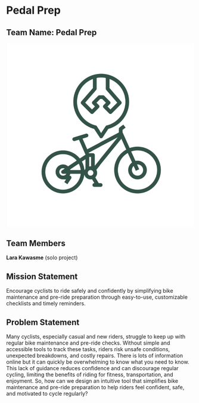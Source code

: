 # Pedal Prep

## Team Name:  Pedal Prep
![Pedal Prep Logo](images/logo.png)
## Team Members  
**Lara Kawasme** (solo project)

## Mission Statement  
Encourage cyclists to ride safely and confidently by simplifying bike maintenance and pre-ride preparation through easy-to-use, customizable checklists and timely reminders.

## Problem Statement  
Many cyclists, especially casual and new riders, struggle to keep up with regular bike maintenance and pre-ride checks. Without simple and accessible tools to track these tasks, riders risk unsafe conditions, unexpected breakdowns, and costly repairs. There is lots of information online but it can quickly be overwhelming to know what you need to know. This lack of guidance reduces confidence and can discourage regular cycling, limiting the benefits of riding for fitness, transportation, and enjoyment.
So, how can we design an intuitive tool that simplifies bike maintenance and pre-ride preparation to help riders feel confident, safe, and motivated to cycle regularly?
